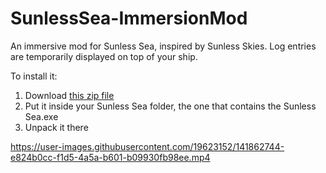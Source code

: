 # SunlessSea-ImmersionMod
An immersive mod for Sunless Sea, inspired by Sunless Skies. Log entries are temporarily displayed on top of your ship.

To install it:
1. Download [this zip file](https://github.com/Marilyth/SunlessSea-ImmersionMod/releases/download/0.2/ImmersiveSea.zip)
2. Put it inside your Sunless Sea folder, the one that contains the Sunless Sea.exe
3. Unpack it there


https://user-images.githubusercontent.com/19623152/141862744-e824b0cc-f1d5-4a5a-b601-b09930fb98ee.mp4

